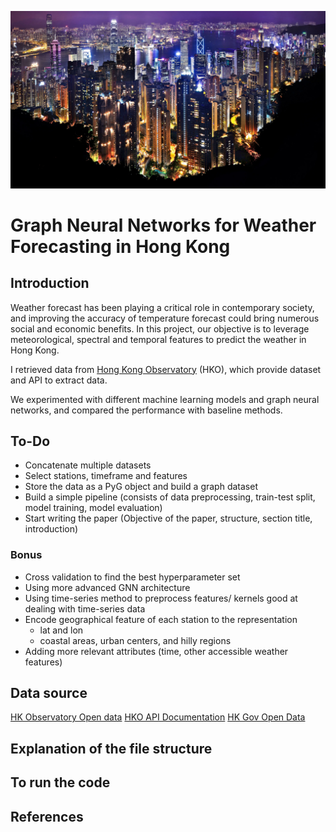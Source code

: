 ![HK Night](photos/GettyImages-188076795-crop.webp?height=100)
# Graph Neural Networks for Weather Forecasting in Hong Kong

## Introduction
Weather forecast has been playing a critical role in contemporary society, and improving the accuracy of temperature forecast could bring numerous social and economic benefits. In this project, our objective is to leverage meteorological, spectral and temporal features to predict the weather in Hong Kong. 

I retrieved data from [Hong Kong Observatory](https://www.hko.gov.hk/en/index.html) (HKO), which provide dataset and API to extract data.

We experimented with different machine learning models and graph neural networks, and compared the performance with baseline methods.

## To-Do
- Concatenate multiple datasets
- Select stations, timeframe and features
- Store the data as a PyG object and build a graph dataset 
- Build a simple pipeline (consists of data preprocessing, train-test split, model training, model evaluation)
- Start writing the paper (Objective of the paper, structure, section title, introduction)
### Bonus
- Cross validation to find the best hyperparameter set
- Using more advanced GNN architecture
- Using time-series method to preprocess features/ kernels good at dealing with time-series data
- Encode geographical feature of each station to the representation 
    - lat and lon
    - coastal areas, urban centers, and hilly regions
- Adding more relevant attributes (time, other accessible weather features)
## Data source
[HK Observatory Open data](https://www.hko.gov.hk/en/abouthko/opendata_intro.htm)
[HKO API Documentation](https://www.hko.gov.hk/en/weatherAPI/doc/files/HKO_Open_Data_API_Documentation.pdf)
[HK Gov Open Data](https://data.gov.hk/en-datasets/category/climate-and-weather)



## Explanation of the file structure

## To run the code

## References
